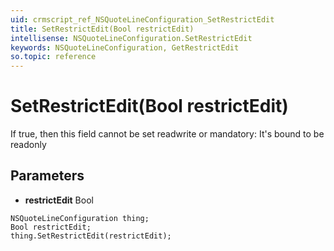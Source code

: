 ```yaml
---
uid: crmscript_ref_NSQuoteLineConfiguration_SetRestrictEdit
title: SetRestrictEdit(Bool restrictEdit)
intellisense: NSQuoteLineConfiguration.SetRestrictEdit
keywords: NSQuoteLineConfiguration, GetRestrictEdit
so.topic: reference
---
```


# SetRestrictEdit(Bool restrictEdit)

If true, then this field cannot be set readwrite or mandatory: It's bound to be readonly

## Parameters

* **restrictEdit** Bool

```crmscript
NSQuoteLineConfiguration thing;
Bool restrictEdit;
thing.SetRestrictEdit(restrictEdit);
```

